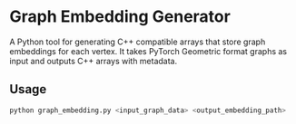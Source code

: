 # Graph Embedding Generator

A Python tool for generating C++ compatible arrays that store graph embeddings for each vertex.
It takes PyTorch Geometric format graphs as input and outputs C++ arrays with metadata.

## Usage

```bash
python graph_embedding.py <input_graph_data> <output_embedding_path>
```